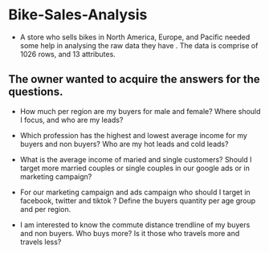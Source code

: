 # Bike-Sales-Analysis
- A store who sells bikes in North America, Europe, and Pacific  needed some help in analysing the raw data they have . The data is comprise of 1026 rows, and 13 attributes.

## The owner wanted to acquire the answers for the questions.
- How much per region are my buyers for male and female? Where should I focus, and who are my leads?

- Which profession has the highest and lowest average income for my buyers and non buyers?
Who are my hot leads and cold leads?

- What is the average income of maried and single customers?
  Should I target more married couples or single couples in our google ads or in marketing campaign?
  
- For our marketing campaign and ads campaign who should I target in facebook, twitter and tiktok ?
  Define the buyers quantity per age group and per region.

- I am interested to know the commute distance trendline of my buyers and non buyers.
  Who buys more? Is it those who travels more and travels less?

  

    

